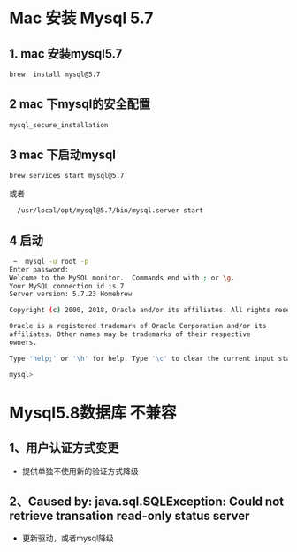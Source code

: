 # Mac 安装 Mysql 5.7
## 1. mac 安装mysql5.7
``` zsh
brew  install mysql@5.7

```
## 2 mac 下mysql的安全配置
``` bash
mysql_secure_installation
``` 
## 3 mac 下启动mysql
``` bash
brew services start mysql@5.7
```
或者
``` bash
  /usr/local/opt/mysql@5.7/bin/mysql.server start
```
## 4 启动
``` bash
 ~  mysql -u root -p
Enter password: 
Welcome to the MySQL monitor.  Commands end with ; or \g.
Your MySQL connection id is 7
Server version: 5.7.23 Homebrew

Copyright (c) 2000, 2018, Oracle and/or its affiliates. All rights reserved.

Oracle is a registered trademark of Oracle Corporation and/or its
affiliates. Other names may be trademarks of their respective
owners.

Type 'help;' or '\h' for help. Type '\c' to clear the current input statement.

mysql> 
```

# Mysql5.8数据库 不兼容
## 1、用户认证方式变更
* 提供单独不使用新的验证方式降级
## 2、Caused by: java.sql.SQLException: Could not retrieve transation read-only status server
* 更新驱动，或者mysql降级

